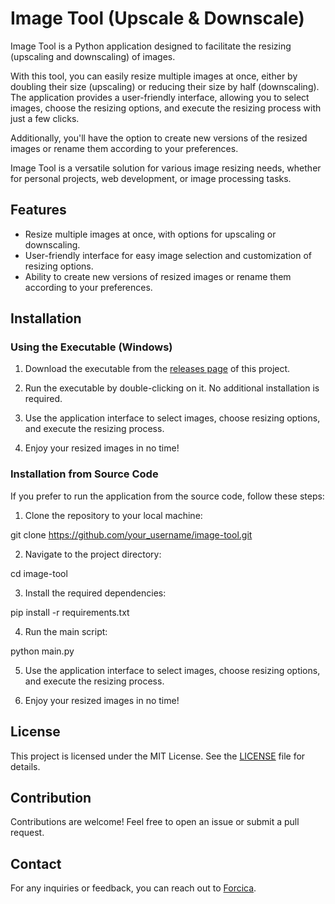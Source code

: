 # Image Tool (Upscale & Downscale)

Image Tool is a Python application designed to facilitate the resizing (upscaling and downscaling) of images. 

With this tool, you can easily resize multiple images at once, either by doubling their size (upscaling) or reducing their size by half (downscaling). The application provides a user-friendly interface, allowing you to select images, choose the resizing options, and execute the resizing process with just a few clicks. 

Additionally, you'll have the option to create new versions of the resized images or rename them according to your preferences. 

Image Tool is a versatile solution for various image resizing needs, whether for personal projects, web development, or image processing tasks.

## Features

- Resize multiple images at once, with options for upscaling or downscaling.
- User-friendly interface for easy image selection and customization of resizing options.
- Ability to create new versions of resized images or rename them according to your preferences.

## Installation

### Using the Executable (Windows)

1. Download the executable from the [releases page](https://github.com/Forcica/Image-Tool--Upscale---Downscale-/releases/tag/v1.0.1release) of this project.

2. Run the executable by double-clicking on it. No additional installation is required.

3. Use the application interface to select images, choose resizing options, and execute the resizing process.

4. Enjoy your resized images in no time!

### Installation from Source Code

If you prefer to run the application from the source code, follow these steps:

1. Clone the repository to your local machine:

git clone https://github.com/your_username/image-tool.git

2. Navigate to the project directory:

cd image-tool

3. Install the required dependencies:

pip install -r requirements.txt

4. Run the main script:

python main.py

5. Use the application interface to select images, choose resizing options, and execute the resizing process.

6. Enjoy your resized images in no time!

## License

This project is licensed under the MIT License. See the [LICENSE](LICENSE) file for details.

## Contribution

Contributions are welcome! Feel free to open an issue or submit a pull request.

## Contact

For any inquiries or feedback, you can reach out to [Forcica](mailto:bforcica@gmail.com).
